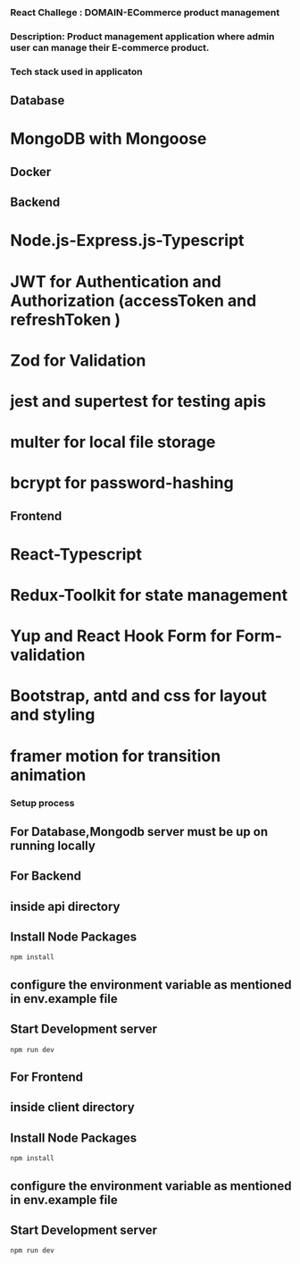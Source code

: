 ### React Challege : DOMAIN-ECommerce product management

### Description: Product management application where admin user can manage their E-commerce product.

### Tech stack used in applicaton

## Database

# MongoDB with Mongoose

## Docker

## Backend

# Node.js-Express.js-Typescript

# JWT for Authentication and Authorization (accessToken and refreshToken )

# Zod for Validation

# jest and supertest for testing apis

# multer for local file storage

# bcrypt for password-hashing

## Frontend

# React-Typescript

# Redux-Toolkit for state management

# Yup and React Hook Form for Form-validation

# Bootstrap, antd and css for layout and styling

# framer motion for transition animation

### Setup process

## For Database,Mongodb server must be up on running locally

## For Backend

## inside api directory

## Install Node Packages

`npm install`

## configure the environment variable as mentioned in env.example file

## Start Development server

`npm run dev`

## For Frontend

## inside client directory

## Install Node Packages

`npm install`

## configure the environment variable as mentioned in env.example file

## Start Development server

`npm run dev`
